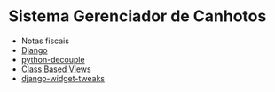 # Sistema Gerenciador de Canhotos
- Notas fiscais
- [Django](https://docs.djangoproject.com/en/4.1/)
- [python-decouple](https://pypi.org/project/python-decouple/)
- [Class Based Views](https://docs.djangoproject.com/en/4.1/topics/class-based-views/)
- [django-widget-tweaks](https://pypi.org/project/django-widget-tweaks/)
